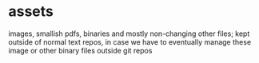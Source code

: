 
# assets
images, smallish pdfs, binaries and mostly non-changing other files; 
kept outside of normal text repos, in case we have to eventually manage these image or other binary files outside git repos
